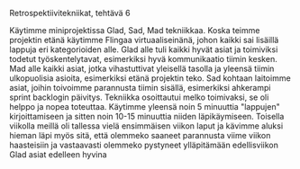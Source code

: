 Retrospektiivitekniikat, tehtävä 6

Käytimme miniprojektissa Glad, Sad, Mad tekniikkaa. Koska teimme projektin etänä käytimme Flingaa virtuaaliseinänä, johon kaikki sai lisäillä lappuja eri kategorioiden alle. Glad alle tuli kaikki hyvät asiat ja toimiviksi todetut työskentelytavat, esimerkiksi hyvä kommunikaatio tiimin kesken. Mad alle kaikki asiat, jotka vihastuttivat yleisellä tasolla ja yleensä tiimin ulkopuolisia asioita, esimerkiksi etänä projektin teko. Sad kohtaan laitoimme asiat, joihin toivoimme parannusta tiimin sisällä, esimerkiksi ahkerampi sprint backlogin päivitys. 
Tekniikka osoittautui melko toimivaksi, se oli helppo ja nopea toteuttaa. Käytimme yleensä noin 5 minuuttia "lappujen" kirjoittamiseen ja sitten noin 10-15 minuuttia niiden läpikäymiseen. Toisella viikolla meillä oli tallessa vielä ensimmäisen viikon laput ja kävimme aluksi hieman läpi myös sitä, että olemmeko saaneet parannusta viime viikon haasteisiin ja vastaavasti olemmeko pystyneet ylläpitämään edellisviikon Glad asiat edelleen hyvina
